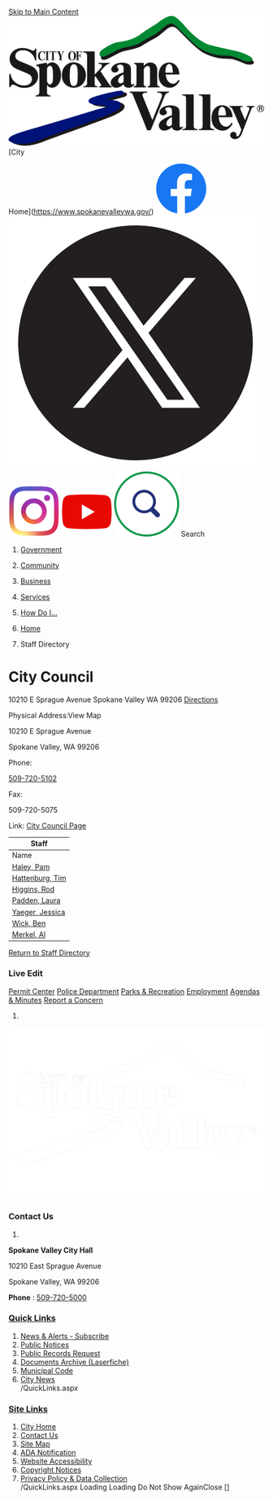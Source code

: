   [Skip to Main Content](https://www.spokanevalleywa.gov/Directory.aspx?DID=8#contentarea)   [![Home Page](images/0ad9a8c94aa440cc4df299174e9931c543b1e622fc867ea7277fd0af7847c0ce)](https://www.spokanevalleywa.gov/)   [City

Home](https://www.spokanevalleywa.gov/)   [![Facebook](images/f75fe6b2979150f27a65063a45dbac12cb171f396bc24955a51d5e5defb17ca0)](https://www.facebook.com/CityofSpokaneValley/)   [![X](images/d0fe2b098c04be543d26e00ab1bb534b0b5d55a572d8ce33a85fd54e4fbee539)](https://x.com/CityofSV)   [![Instagram](images/bfc2ef8c5004f63148ccd7fd8aaaa4868631322e5348decd83a385f3ae66d6a2)](https://www.instagram.com/cityspokanevalley/)   [![YouTube](images/8335cb2aaec79833d44df2341de759285c86be49875c599b70ec9f7b0e600f0d)](https://www.youtube.com/channel/UCoNlPNd0y5U905mvDfEmn7g)   [![Search](images/ad23c84baf3bd9c160ae4646d88f899251fe74719b13e7287c813e1fabde5475)](https://www.spokanevalleywa.gov/Search/Results) Search 

 1.  [Government](https://www.spokanevalleywa.gov/27/Government) 
 1.  [Community](https://www.spokanevalleywa.gov/31/Community) 
 1.  [Business](https://www.spokanevalleywa.gov/101/Business) 
 1.  [Services](https://www.spokanevalleywa.gov/149/Services) 
 1.  [How Do I...](https://www.spokanevalleywa.gov/9/How-Do-I) 
  []()  []()  

 1.  [Home](https://www.spokanevalleywa.gov/) 
 1. Staff Directory

# City Council

  10210 E Sprague Avenue Spokane Valley WA 99206  [Directions](https://www.google.com/maps/place/10210+E+Sprague+Avenue+Spokane+Valley+WA+99206) 

Physical Address:View Map

10210 E Sprague Avenue

Spokane Valley, WA 99206

Phone:

 [509-720-5102](tel:5097205102) 

Fax:

509-720-5075

Link: [City Council Page](https://www.spokanevalleywa.gov/193) 

|Staff|
|---|
|Name|Title|Email|Phone|Additional Phone|
|[Haley, Pam](https://www.spokanevalleywa.gov/directory.aspx?EID=21)|Council Position 5||[509-720-5060](tel:5097205060)| |
|[Hattenburg, Tim](https://www.spokanevalleywa.gov/directory.aspx?EID=22)|Council Position 6||[509-720-5063](tel:5097205063)| |
|[Higgins, Rod](https://www.spokanevalleywa.gov/directory.aspx?EID=17)|Council Position 1||[509-720-5066](tel:5097205066)| |
|[Padden, Laura](https://www.spokanevalleywa.gov/directory.aspx?EID=23)|Council Position 7||[509-720-5061](tel:5097205061)| |
|[Yaeger, Jessica](https://www.spokanevalleywa.gov/directory.aspx?EID=18)|Council Position 2||[509-720-5064](tel:5097205064)| |
|[Wick, Ben](https://www.spokanevalleywa.gov/directory.aspx?EID=20)|Council Position 4||[509-720-5065](tel:5097205065)| |
|[Merkel, Al](https://www.spokanevalleywa.gov/directory.aspx?EID=19)|Council Position 3||509-720-5062 (desk)|509-828-0097 (cell)|

  [Return to Staff Directory](https://www.spokanevalleywa.gov/Directory.aspx)  

### Live Edit

 [](https://www.spokanevalleywa.gov/)   [Permit Center](https://www.spokanevalleywa.gov/180/Permit-Center)   [Police Department](https://www.spokanevalleywa.gov/169/Police)   [Parks & Recreation](https://www.spokanevalleywa.gov/163/Parks-Recreation)   [Employment](https://www.spokanevalleywa.gov/411)   [Agendas & Minutes](https://www.spokanevalleywa.gov/129/Agendas-Minutes)   [Report a Concern](https://www.spokanevalleywa.gov/443/SVexpress---Report-a-Concern)  

 1.    

 ![Home Page](images/026af6a61a5ac689510b60b6fc66b0f3f9732d306d5983a5da3be8cb6c1d79a0)    

### Contact Us

 1.    

 __Spokane Valley City Hall__    

10210 East Sprague Avenue   

Spokane Valley, WA 99206   

 __Phone__ : [509-720-5000](tel:%20509-720-5000)    

###  [Quick Links](https://www.spokanevalleywa.gov/QuickLinks.aspx?CID=15) 

 1.  [News & Alerts - Subscribe](https://public.govdelivery.com/accounts/WASPOKANEVALLEY/subscriber/new?qsp=CODE_RED)  
 1.  [Public Notices](https://www.spokanevalleywa.gov/359/2154/Public-Notices)  
 1.  [Public Records Request](https://spokanevalleywa.gov/691/Public-Records)  
 1.  [Documents Archive (Laserfiche)](https://laserfiche.spokanevalley.org/WebLink/Browse.aspx?dbid=0&repo=SpokaneValley)  
 1.  [Municipal Code](https://www.codepublishing.com/WA/SpokaneValley/)  
 1.  [City News](https://www.spokanevalleywa.gov/CivicAlerts.aspx?CID=1)  
 /QuickLinks.aspx 

###  [Site Links](https://www.spokanevalleywa.gov/QuickLinks.aspx?CID=16) 

 1.  [City Home](https://www.spokanevalleywa.gov/)  
 1.  [Contact Us](https://www.spokanevalleywa.gov/directory.aspx)  
 1.  [Site Map](https://www.spokanevalleywa.gov/sitemap)  
 1.  [ADA Notification](https://www.spokanevalleywa.gov/207/Americans-with-Disabilities-Act-Notice)  
 1.  [Website Accessibility](https://www.spokanevalleywa.gov/accessibility)  
 1.  [Copyright Notices](https://www.spokanevalleywa.gov/copyright)  
 1.  [Privacy Policy & Data Collection](https://www.spokanevalleywa.gov/privacy)  
 /QuickLinks.aspx Loading Loading Do Not Show AgainClose [] 